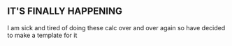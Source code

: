 ## IT'S FINALLY HAPPENING

I am sick and tired of doing these calc over and over again so have decided to make a template for it